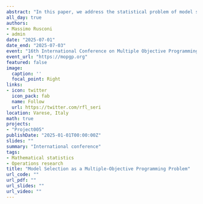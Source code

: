 ```yaml
---
abstract: "In this paper, we address the statistical problem of model selection, i.e. choosing a model from a set of candidates based on a sample of data. The problem is most commonly framed as a response to overfitting, that is the tendency of a model to fit the training data too closely, thereby failing to generalize well to new data or make reliable out-of-sample predictions. A standard approach to mitigating overfitting involves balancing model goodness-of-fit, typically measured by the objective function used in estimation, against model complexity, often quantified by the number of parameters. While most model selection methods aim to approximate or correct certain theoretical quantities in finite samples (e.g., the Kullback–Leibler divergence in the case of AIC), we propose an alternative approach. We formulate model selection as a multi-criteria optimization problem and apply the weighted sum method to balance competing objectives. We identify desirable asymptotic properties for model selection procedures and derive necessary and sufficient conditions on the weights that ensure these properties are satisfied. Additionally, we demonstrate that these conditions are closely connected to limit theorems for objective functions. Our results underscore the differences between model selection in nested model frameworks and in settings where models may be arbitrarily related."
all_day: true
authors:
- Massimo Rusconi
- admin
date: "2025-07-01"
date_end: "2025-07-03"
event: "16th International Conference on Multiple Objective Programming and Goal Programming"
event_url: "https://mopgp.org"
featured: false
image:
  caption: ''
  focal_point: Right
links:
- icon: twitter
  icon_pack: fab
  name: Follow
  url: https://twitter.com/rfl_seri
location: Varese, Italy
math: true
projects:
- "Project005"
publishDate: "2025-01-01T00:00:00Z"
slides: ""
summary: "International conference"
tags:
- Mathematical statistics
- Operations research
title: "Model Selection as a Multiple-Objective Programming Problem"
url_code: ""
url_pdf: ""
url_slides: ""
url_video: ""
---
```

